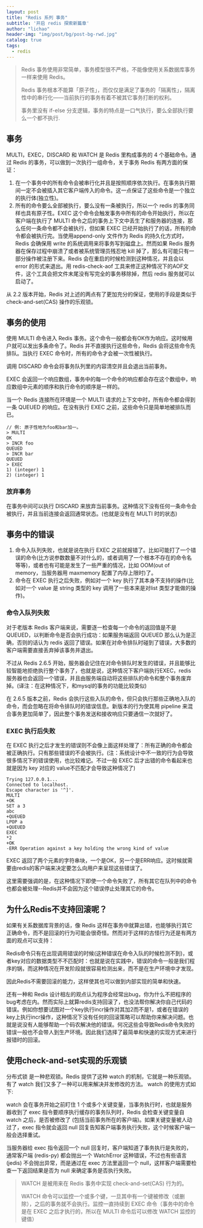 ```yaml
---
layout: post
title: "Redis 系列 事务"
subtitle: '开启 redis 探索新篇章'
author: "lichao"
header-img: "img/post/bg/post-bg-rwd.jpg"
catalog: true
tags:
  - redis 
---
```



> Redis 事务使用非常简单，事务模型很不严格，不能像使用关系数据库事务一样来使用 Redis。
>
> Redis 事务根本不能算「原子性」，而仅仅是满足了事务的「隔离性」，隔离性中的串行化——当前执行的事务有着不被其它事务打断的权利。
>
> 事务里没有 if-else 分支逻辑，事务的特点是一口气执行，要么全部执行要么一个都不执行.

## 事务

MULTI，EXEC，DISCARD 和 WATCH 是 Redis 里构成事务的 4 个基础命令。通过 Redis 的事务，可以做到一次执行一组命令，关于事务 Redis 有两方面的保证：

1. 在一个事务中的所有命令会被串行化并且是按照顺序依次执行。在事务执行期间一定不会被插入其它客户端传入的命令。这一点保证了这些命令是一个独立的执行体(独立性)。
2. 所有的命令要么全部被执行，要么没有一条被执行，所以一个 redis 的事务同样也具有原子性。EXEC 这个命令会触发事务中所有的命令开始执行，所以在客户端在执行了 MULTI 命令之后的事务上下文中丢生了和服务器的连接，那么任何一条命令都不会被执行，但如果 EXEC 已经开始执行了的话，所有的命令都会被执行完。当使用append-only 文件作为 Redis 的持久化方式时，Redis 会确保用 write 的系统调用来将事务写到磁盘上。然而如果 Redis 服务器在保存过程中崩溃了或者被系统管理员残忍地 kill 掉了，那么有可能只有一部分操作被注册下来。Redis 会在重启的时候检测到这种情况，并且会以 error 的形式来退出。用 redis-check-aof 工具来修正这种情况下的AOF文件，这个工具会把文件末尾没有写完全的事务移除掉，然后 redis 服务就可以启动了。

从 2.2 版本开始，Redis 对上述的两点有了更加充分的保证，使用的手段是类似于 check-and-set(CAS) 操作的乐观锁。

## 事务的使用

使用 MULTI 命令进入 Redis 事务。这个命令一般都会有OK作为响应。这时候用户就可以发出多条命令了。Redis 并不直接执行这些命令，Redis 会将这些命令先排队。当执行 EXEC 命令时，所有的命令才会被一次性被执行。

调用 DISCARD 命令会将事务队列里的内容清空并且会退出当前事务。

EXEC 会返回一个响应数组，事务中的每一个命令的响应都会存在这个数组中，响应数组中元素的顺序和执行命令的顺序是一样的。

当一个 Redis 连接所在环境是一个 MULTI 请求的上下文中时，所有命令都会得到一条 QUEUED 的响应。在没有执行 EXEC 之前，这些命令只是简单地被排队而已。

```shall
// 例: 原子性地为foo和bar加一。
> MULTI
OK
> INCR foo
QUEUED
> INCR bar
QUEUED
> EXEC
1) (integer) 1
2) (integer) 1
```

### 放弃事务

在事务中间可以执行 DISCARD 来放弃当前事务。这种情况下没有任何一条命令会被执行，并且当前连接会返回通常状态。(也就是没有在 MULTI 时的状态)

## 事务中的错误

1. 命令入队列失败，也就是说在执行 EXEC 之前就报错了。比如可能打了一个错误的命令(比方说参数数量不对什么的，或者调用了一个根本不存在的命令名等等)，或者也有可能是发生了一些严重的情况，比如 OOM(out of memory，当服务器用 maxmemory 配置了内存上限时)了。
2. 命令在 EXEC 执行之后失败，例如对一个 key 执行了其本身不支持的操作(比如对一个 value 是 string 类型的 key 调用了一些本来是对list 类型才能做的操作)。

### 命令入队列失败

对于老版本 Redis 客户端来说，需要逐一检查每一个命令的返回值是不是 QUEUED，以判断命令是否会执行成功：如果服务端返回 QUEUED 那么认为是正确，否则的话认为 redis 返回了错误。如果在对命令排队时碰到了错误，大多数的客户端需要直接丢弃掉该事务并退出。

不过从 Redis 2.6.5 开始，服务器会记住在对命令排队时发生的错误，并且能够比较智能地拒绝执行整个事务了，也就是说，这种情况下客户端执行EXEC，redis 服务器也会返回一个错误，并且由服务端自动将这些排队的命令和整个事务废弃掉。(译注：在这种情况下，和mysql的事务的功能比较类似)

在 2.6.5 版本之前，Redis 会执行这些入队的命令，但只会执行那些正确地入队的命令，而会忽略在将命令排队时的错误信息。新版本的行为使其用 pipeline 来混合事务更加简单了，因此整个事务发送和接收响应只要通信一次就好了。

### EXEC 执行后失败

在 EXEC 执行之后才发生的错误则不会像上面这样处理了：所有正确的命令都会被正确执行。只有那些错误的不会被执行。(注：系统设计中不一致的行为会导致很多情况下的错误使用，也比较难记。不过一般 EXEC 后才出错的命令看起来也就是因为 key 对应的 value不匹配才会导致这种情况了)

```shall
Trying 127.0.0.1...
Connected to localhost.
Escape character is '^]'.
MULTI
+OK
SET a 3
abc
+QUEUED
LPOP a
+QUEUED
EXEC
*2
+OK
-ERR Operation against a key holding the wrong kind of value
```

EXEC 返回了两个元素的字符串块，一个是OK，另一个是ERR响应。这时候就需要由redis的客户端来决定要怎么向用户来呈现这些错误了。

这里需要强调的是，在这种情况下即使一个命令失败了，所有其它在队列中的命令也都会被处理--Redis并不会因为这个错误停止处理其它的命令。

## 为什么Redis不支持回滚呢？

如果有关系数据库背景的话，像 Redis 这样在事务中就算出错，也能够执行其它正确命令，而不是回滚的行为可能会很奇怪。然而对于这样的古怪行为还是有两方面的观点可以支持：

Redis命令只有在出现调用错误的时候(这种错误在命令入队的时候检测不到)，或者key对应的数据类型不不匹配时：也就是说在实践中，错误的命令一般是我们程序的锅，而这种情况在开发阶段就很容易检测出来，而不是在生产环境中才发现。

因此Redis不需要回滚的能力，这样使其也可以做到内部实现的简单和快速。

还有一种和 Redis 设计相左的观点认为程序会经常出bug，你为什么不把程序的bug考虑在内。然而实际上就算redis支持回滚了，也没法帮你解决你自己代码的错误。例如你想要试图对一个key执行incr操作对其加2而不是1，或者在错误的key上执行incr操作，这种情况下没有任何的回滚策略可以帮助你来解决问题。也就是说没有人能够帮助一个码农解决他的错误。何况这些会导致Redis命令失败的错误一般也不会带人到生产环境。因此我们选择了最简单和快速的实现方式来进行报错时的回滚。

## 使用check-and-set实现的乐观锁

分布式锁 是一种悲观锁。Redis 提供了这种 watch 的机制，它就是一种乐观锁。有了 watch 我们又多了一种可以用来解决并发修改的方法。 watch 的使用方式如下:

watch 会在事务开始之前盯住 1 个或多个关键变量，当事务执行时，也就是服务器收到了 exec 指令要顺序执行缓存的事务队列时，Redis 会检查关键变量自 watch 之后，是否被修改了 (包括当前事务所在的客户端)。如果关键变量被人动过了，exec 指令就会返回 null 回复告知客户端事务执行失败，这个时候客户端一般会选择重试。

当服务器给 exec 指令返回一个 null 回复时，客户端知道了事务执行是失败的，通常客户端 (redis-py) 都会抛出一个 WatchError 这种错误，不过也有些语言 (jedis) 不会抛出异常，而是通过在 exec 方法里返回一个 null，这样客户端需要检查一下返回结果是否为 null 来确定事务是否执行失败。

> WATCH 是被用来在 Redis 事务中实现 check-and-set(CAS) 行为的。
>
> WATCH 命令可以监控一个或多个键，一旦其中有一个键被修改（或删除），之后的事务就不会执行。监控一直持续到 EXEC 命令（事务中的命令是在 EXEC 之后才执行的，所以在 MULTI 命令后可以修改 WATCH 监控的键值）
